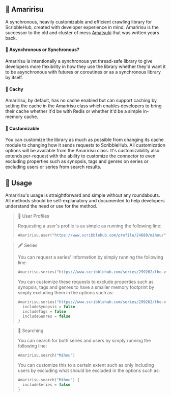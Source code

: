 ## 🌸 Amaririsu

A synchronous, heavily customizable and efficient crawling library for ScribbleHub, created with developer experience in mind. Amaririsu is the successor 
to the old and cluster of mess [Amatsuki](https://github.com/ShindouMihou/Amatsuki) that was written years back.

#### 🍶 Asynchronous or Synchronous?

Amaririsu is intentionally a synchronous yet thread-safe library to give developers more flexibility in how they use the library whether 
they'd want it to be asynchronous with futures or coroutines or as a synchronous library by itself.

#### 🔮 Cachy

Amaririsu, by default, has no cache enabled but can support caching by setting the cache in the Amaririsu class which enables developers to bring their 
cache whether it'd be with Redis or whether it'd be a simple in-memory cache.

#### 🧰 Customizable

You can customize the library as much as possible from changing its cache module to changing how it sends requests to ScribbleHub. All customization
options will be available from the Amaririsu class. It's customizability also extends per-request with the ability to customize the connector to even 
excluding properties such as synopsis, tags and genres on series or excluding users or series from search results.

## 💝 Usage

Amaririsu's usage is straightforward and simple without any roundabouts. All methods should be self-explanatory and documented to help developers 
understand the need or use for the method.

> 👤 User Profiles
>
> Requesting a user's profile is as simple as running the following line:
>
> ```kotlin
> Amaririsu.user("https://www.scribblehub.com/profile/24680/mihou/")
> ```

> 🖋️ Series
>
> You can request a series' information by simply running the following line:
>
> ```kotlin
> Amaririsu.series("https://www.scribblehub.com/series/299262/the-vampire-empress/")
> ```
> 
> You can customize these requests to exclude properties such as synopsis, tags and genres to have a smaller memory footprint 
> by simply excluding them in the options such as:
> 
> ```kotlin
> Amaririsu.series("https://www.scribblehub.com/series/299262/the-vampire-empress/") { 
>   includeSynopsis = false
>   includeTags = false
>   includeGenres = false
> }
> ```

> 🔬 Searching
> 
> You can search for both series and users by simply running the following line:
> 
> ```kotlin
> Amaririsu.search("Mihou")
> ```
> 
> You can customize this to a certain extent such as only including users by excluding what should be excluded in the
> options such as:
> 
> ```kotlin
> Amaririsu.search("Mihou") { 
>   includeSeries = false
> }
> ```